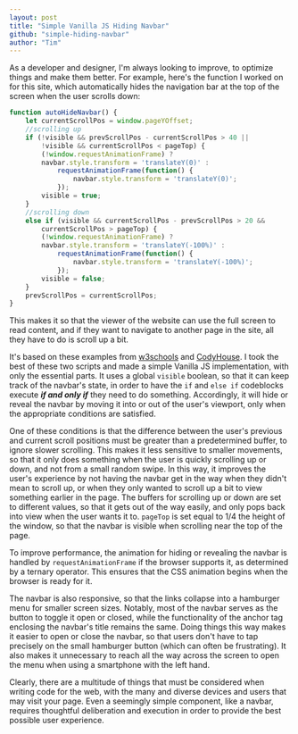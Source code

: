 ```yaml
---
layout: post
title: "Simple Vanilla JS Hiding Navbar"
github: "simple-hiding-navbar"
author: "Tim"
---
```


As a developer and designer, I'm always looking to improve, to optimize things and make them better.
For example, here's the function I worked on for this site, which automatically hides the navigation bar at
the top of the screen when the user scrolls down:

```javascript
function autoHideNavbar() {
	let currentScrollPos = window.pageYOffset;
	//scrolling up
	if (!visible && prevScrollPos - currentScrollPos > 40 ||
		!visible && currentScrollPos < pageTop) {
		(!window.requestAnimationFrame) ?
		navbar.style.transform = 'translateY(0)' :
			requestAnimationFrame(function() {
				navbar.style.transform = 'translateY(0)';
			});
		visible = true;
	}
	//scrolling down
	else if (visible && currentScrollPos - prevScrollPos > 20 &&
		currentScrollPos > pageTop) {
		(!window.requestAnimationFrame) ?
		navbar.style.transform = 'translateY(-100%)' :
			requestAnimationFrame(function() {
				navbar.style.transform = 'translateY(-100%)';
			});
		visible = false;
	}
	prevScrollPos = currentScrollPos;
}
 ```

This makes it so that the viewer of the website can use the full screen to read
content, and if they want to navigate to another page in the site, all they have to do is scroll
up a bit.

It's based on these examples from [w3schools](https://www.w3schools.com/howto/howto_js_navbar_hide_scroll.asp)
and [CodyHouse](https://codyhouse.co/gem/auto-hiding-navigation). I took the best
of these two scripts and made a simple Vanilla JS implementation, with only the essential parts.
It uses a global `visible` boolean, so that it can keep track of the navbar's state,
in order to have the `if` and `else if` codeblocks execute ***if and only if*** they
need to do something. Accordingly, it will hide or reveal the navbar by moving it
into or out of the user's viewport, only when the appropriate conditions are satisfied. 

One of these conditions is that the difference between the user's previous and current
scroll positions must be greater than a predetermined buffer, to ignore slower scrolling.
This makes it less sensitive to smaller movements, so that it only does something
when the user is quickly scrolling up or down, and not from a small random swipe.
In this way, it improves the user's experience by not having the navbar get in the
way when they didn't mean to scroll up, or when they only wanted to scroll up
a bit to view something earlier in the page. The buffers for scrolling up or down
are set to different values, so that it gets out of the way easily, and only
pops back into view when the user wants it to. `pageTop` is set equal to 1/4 the
height of the window, so that the navbar is visible when scrolling near the
top of the page.

To improve performance, the animation for hiding or revealing the navbar is handled
by `requestAnimationFrame` if the browser supports it, as determined by a ternary operator.
This ensures that the CSS animation begins when the browser is ready for it.

The navbar is also responsive, so that the links collapse into a hamburger menu
for smaller screen sizes. Notably, most of the navbar serves as the button to toggle
it open or closed, while the functionality of the anchor tag enclosing the navbar's
title remains the same. Doing things this way makes it easier to open or close the
navbar, so that users don't have to tap precisely on the small hamburger button
(which can often be frustrating). It also makes it unnecessary to reach all the way across
the screen to open the menu when using a smartphone with the left hand.

Clearly, there are a multitude of things that must be considered when writing code
for the web, with the many and diverse devices and users that may visit your page.
Even a seemingly simple component, like a navbar, requires thoughtful deliberation
and execution in order to provide the best possible user experience.